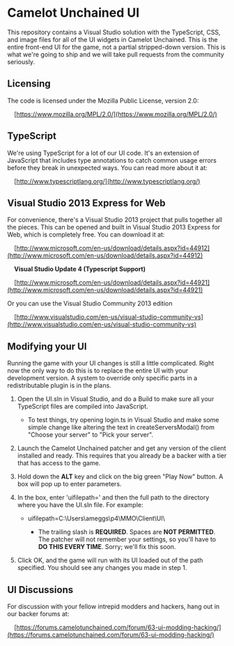 Camelot Unchained UI
====================

This repository contains a Visual Studio solution with the TypeScript, CSS, and image files for all of the UI widgets in Camelot Unchained. This is the entire front-end UI for the game, not a partial stripped-down version. This is what we're going to ship and we will take pull requests from the community seriously.

Licensing
---------

The code is licensed under the Mozilla Public License, version 2.0:

&nbsp;&nbsp;&nbsp;&nbsp;[https://www.mozilla.org/MPL/2.0/](https://www.mozilla.org/MPL/2.0/)

TypeScript
----------

We're using TypeScript for a lot of our UI code. It's an extension of JavaScript that includes type annotations to catch common usage errors before they break in unexpected ways. You can read more about it at:

&nbsp;&nbsp;&nbsp;&nbsp;[http://www.typescriptlang.org/](http://www.typescriptlang.org/)

Visual Studio 2013 Express for Web
----------------------------------

For convenience, there's a Visual Studio 2013 project that pulls together all the pieces. This can be opened and built in Visual Studio 2013 Express for Web, which is completely free. You can download it at:

&nbsp;&nbsp;&nbsp;&nbsp;[http://www.microsoft.com/en-us/download/details.aspx?id=44912](http://www.microsoft.com/en-us/download/details.aspx?id=44912)

&nbsp;&nbsp;&nbsp;&nbsp;**Visual Studio Update 4 (Typescript Support)**

&nbsp;&nbsp;&nbsp;&nbsp;[http://www.microsoft.com/en-us/download/details.aspx?id=44921](http://www.microsoft.com/en-us/download/details.aspx?id=44921)

Or you can use the Visual Studio Community 2013 edition

&nbsp;&nbsp;&nbsp;&nbsp;[http://www.visualstudio.com/en-us/visual-studio-community-vs](http://www.visualstudio.com/en-us/visual-studio-community-vs)

Modifying your UI
-----------------

Running the game with your UI changes is still a little complicated. Right now the only way to do this is to replace the entire UI with your development version. A system to override only specific parts in a redistributable plugin is in the plans.

1. Open the UI.sln in Visual Studio, and do a Build to make sure all your TypeScript files are compiled into JavaScript.

    - To test things, try opening login.ts in Visual Studio and make some simple change like altering the text in createServersModal() from "Choose your server" to "Pick your server". 

2. Launch the Camelot Unchained patcher and get any version of the client installed and ready. This requires that you already be a backer with a tier that has access to the game.

3. Hold down the **ALT** key and click on the big green "Play Now" button. A box will pop up to enter parameters.

4. In the box, enter 'uifilepath=' and then the full path to the directory where you have the UI.sln file. For example:

    - uifilepath=C:\Users\ameggs\p4\MMO\Client\UI\

        - The trailing slash is **REQUIRED**. Spaces are **NOT PERMITTED**. The patcher will not remember your settings, so you'll have to **DO THIS EVERY TIME**. Sorry; we'll fix this soon.

5. Click OK, and the game will run with its UI loaded out of the path specified. You should see any changes you made in step 1.

UI Discussions
--------------

For discussion with your fellow intrepid modders and hackers, hang out in our backer forums at:

&nbsp;&nbsp;&nbsp;&nbsp;[https://forums.camelotunchained.com/forum/63-ui-modding-hacking/](https://forums.camelotunchained.com/forum/63-ui-modding-hacking/)
